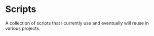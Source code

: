 # Scripts

A collection of scripts that i currently use and eventually will reuse in various projects.